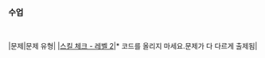 ### 수업

<br />

|문제|문제 유형|
|[스킬 체크 - 레벨 2](https://programmers.co.kr/skill_checks/311890)|* 코드를 올리지 마세요.문제가 다 다르게 출제됨|
